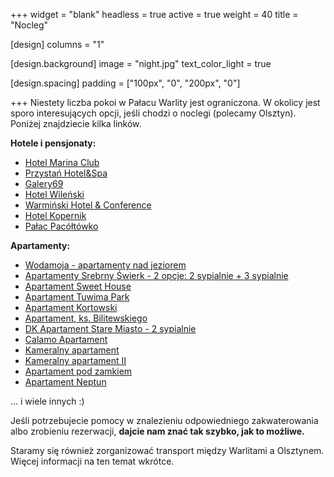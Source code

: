 +++
widget = "blank"
headless = true
active = true
weight = 40
title = "Nocleg"

[design]
  columns = "1"

[design.background]
  image = "night.jpg"
  text_color_light = true

[design.spacing]
  padding = ["100px", "0", "200px", "0"]

+++
Niestety liczba pokoi w Pałacu Warlity jest ograniczona.
W okolicy jest sporo interesujących opcji, jeśli chodzi o noclegi (polecamy Olsztyn). Poniżej znajdziecie kilka linków. 

**Hotele i pensjonaty:**
- [Hotel Marina Club](http://www.booking.com/Share-RbbJ6P)
- [Przystań Hotel&Spa](http://www.booking.com/Share-IFxhtLB)
- [Galery69](http://www.booking.com/Share-gJmy1m)
- [Hotel Wileński](http://www.booking.com/Share-Jn1pNu)
- [Warmiński Hotel & Conference](http://www.booking.com/Share-szgGR5)
- [Hotel Kopernik](http://www.booking.com/Share-WN5Njt)
- [Pałac Pacółtówko](http://www.booking.com/Share-MFdNNq)

**Apartamenty:**
- [Wodamoja - apartamenty nad jeziorem](http://www.booking.com/Share-m6dc6f)
- [Apartamenty Srebrny Świerk - 2 opcje: 2 sypialnie + 3 sypialnie](http://www.booking.com/Share-MHC9LNl)
- [Apartament Sweet House](http://www.booking.com/Share-xNEP5l)
- [Apartament Tuwima Park](http://www.booking.com/Share-Cuu5u4b)
- [Apartament Kortowski](http://www.booking.com/Share-4zQSO9)
- [Apartament, ks. Bilitewskiego](http://www.booking.com/Share-h5tmd0)
- [DK Apartament Stare Miasto - 2 sypialnie](http://www.booking.com/Share-9RA734)
- [Calamo Apartament](http://www.booking.com/Share-kr74vZ)
- [Kameralny apartament](http://www.booking.com/Share-AFq2Le)
- [Kameralny apartament II](http://www.booking.com/Share-U6bq04)
- [Apartament pod zamkiem](http://www.booking.com/Share-lRTlJU)
- [Apartament Neptun](http://www.booking.com/Share-GW2wsF)

... i wiele innych :)

Jeśli potrzebujecie pomocy w znalezieniu odpowiedniego zakwaterowania albo zrobieniu rezerwacji,
**dajcie nam znać tak szybko, jak to możliwe.**

Staramy się również zorganizować transport między Warlitami a Olsztynem. Więcej informacji na ten temat wkrótce.
